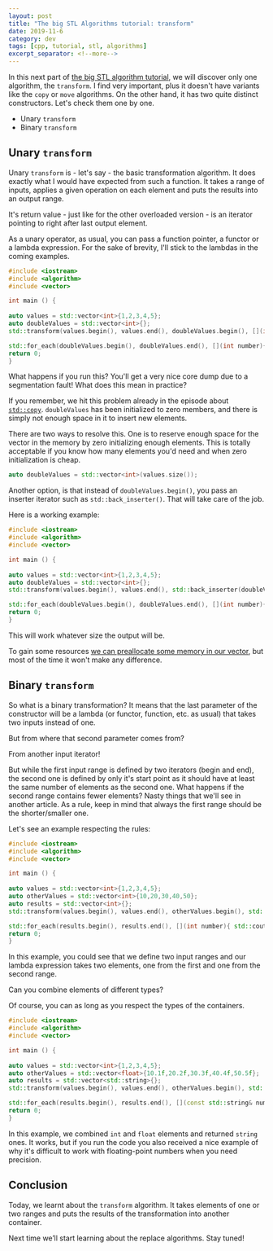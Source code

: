 ```yaml
---
layout: post
title: "The big STL Algorithms tutorial: transform"
date: 2019-11-6
category: dev
tags: [cpp, tutorial, stl, algorithms]
excerpt_separator: <!--more-->
---
```

In this next part of [the big STL algorithm tutorial](http://sandordargo.com/blog/2019/01/30/stl-algos-intro), we will discover only one algorithm, the `transform`. I find very important, plus it doesn't have variants like the `copy` or `move` algorithms. On the other hand, it has two quite distinct constructors. Let's check them one by one.
<!--more-->

* Unary `transform`
* Binary `transform`

## Unary `transform`

Unary `transform` is - let's say - the basic transformation algorithm. It does exactly what I would have expected from such a function. It takes a range of inputs, applies a given operation on each element and puts the results into an output range.

It's return value - just like for the other overloaded version - is an iterator pointing to right after last output element.

As a unary operator, as usual, you can pass a function pointer, a functor or a lambda expression. For the sake of brevity, I'll stick to the lambdas in the coming examples.

```cpp
#include <iostream>
#include <algorithm>
#include <vector>

int main () { 
    
auto values = std::vector<int>{1,2,3,4,5};
auto doubleValues = std::vector<int>{};
std::transform(values.begin(), values.end(), doubleValues.begin(), [](int number) {return 2*number;});

std::for_each(doubleValues.begin(), doubleValues.end(), [](int number){ std::cout << number << "\n";});
return 0;
}
```

What happens if you run this? You'll get a very nice core dump due to a segmentation fault!
What does this mean in practice?

If you remember, we hit this problem already in the episode about [`std::copy`](http://sandordargo.com/blog/2019/08/14/stl-alogorithms-tutorial-part-5-copy-operations). `doubleValues` has been initialized to zero members, and there is simply not enough space in it to insert new elements.

There are two ways to resolve this. One is to reserve enough space for the vector in the memory by zero initializing enough elements. This is totally acceptable if you know how many elements you'd need and when zero initialization is cheap.

```cpp
auto doubleValues = std::vector<int>(values.size());
```

Another option, is that instead of `doubleValues.begin()`, you pass an inserter iterator such as `std::back_inserter()`. That will take care of the job.

Here is a working example:

```cpp
#include <iostream>
#include <algorithm>
#include <vector>

int main () { 
    
auto values = std::vector<int>{1,2,3,4,5};
auto doubleValues = std::vector<int>{};
std::transform(values.begin(), values.end(), std::back_inserter(doubleValues), [](int number) {return 2*number;});

std::for_each(doubleValues.begin(), doubleValues.end(), [](int number){ std::cout << number << "\n";});
return 0;
}
```

This will work whatever size the output will be.

To gain some resources [we can preallocate some memory in our vector](https://stackoverflow.com/questions/7397768/choice-between-vectorresize-and-vectorreserve), but most of the time it won't make any difference.

## Binary `transform`

So what is a binary transformation? It means that the last parameter of the constructor will be a lambda (or functor, function, etc. as usual) that takes two inputs instead of one.

But from where that second parameter comes from?

From another input iterator! 

But while the first input range is defined by two iterators (begin and end), the second one is defined by only it's start point as it should have at least the same number of elements as the second one. What happens if the second range contains fewer elements? Nasty things that we'll see in another article. As a rule, keep in mind that always the first range should be the shorter/smaller one.

Let's see an example respecting the rules:

```cpp
#include <iostream>
#include <algorithm>
#include <vector>

int main () { 
    
auto values = std::vector<int>{1,2,3,4,5};
auto otherValues = std::vector<int>{10,20,30,40,50};
auto results = std::vector<int>{};
std::transform(values.begin(), values.end(), otherValues.begin(), std::back_inserter(results), [](int number, int otherNumber) { return number+otherNumber; });

std::for_each(results.begin(), results.end(), [](int number){ std::cout << number << "\n";});
return 0;
}
```

In this example, you could see that we define two input ranges and our lambda expression takes two elements, one from the first and one from the second range.

Can you combine elements of different types?

Of course, you can as long as you respect the types of the containers.

```cpp
#include <iostream>
#include <algorithm>
#include <vector>

int main () { 
    
auto values = std::vector<int>{1,2,3,4,5};
auto otherValues = std::vector<float>{10.1f,20.2f,30.3f,40.4f,50.5f};
auto results = std::vector<std::string>{};
std::transform(values.begin(), values.end(), otherValues.begin(), std::back_inserter(results), [](int number, float otherNumber) {return std::to_string(number+otherNumber);});

std::for_each(results.begin(), results.end(), [](const std::string& number){ std::cout << number << "\n";});
return 0;
}
```

In this example, we combined `int` and `float` elements and returned `string` ones. It works, but if you run the code you also received a nice example of why it's difficult to work with floating-point numbers when you need precision.

## Conclusion

Today, we learnt about the `transform` algorithm. It takes elements of one or two ranges and puts the results of the transformation into another container.

Next time we’ll start learning about the replace algorithms. Stay tuned!